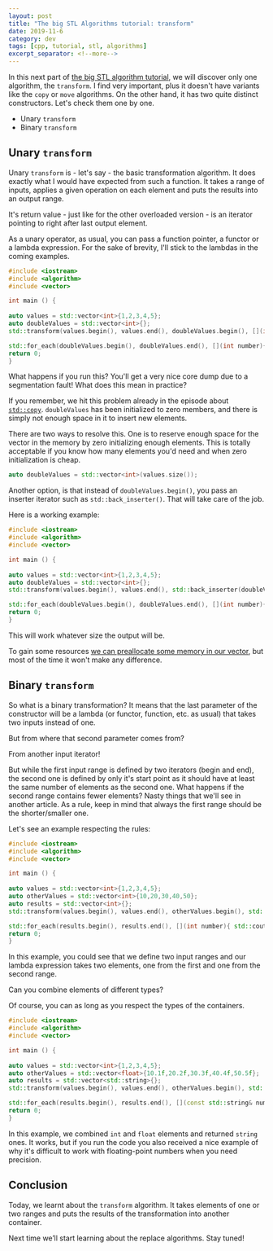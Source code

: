 ```yaml
---
layout: post
title: "The big STL Algorithms tutorial: transform"
date: 2019-11-6
category: dev
tags: [cpp, tutorial, stl, algorithms]
excerpt_separator: <!--more-->
---
```

In this next part of [the big STL algorithm tutorial](http://sandordargo.com/blog/2019/01/30/stl-algos-intro), we will discover only one algorithm, the `transform`. I find very important, plus it doesn't have variants like the `copy` or `move` algorithms. On the other hand, it has two quite distinct constructors. Let's check them one by one.
<!--more-->

* Unary `transform`
* Binary `transform`

## Unary `transform`

Unary `transform` is - let's say - the basic transformation algorithm. It does exactly what I would have expected from such a function. It takes a range of inputs, applies a given operation on each element and puts the results into an output range.

It's return value - just like for the other overloaded version - is an iterator pointing to right after last output element.

As a unary operator, as usual, you can pass a function pointer, a functor or a lambda expression. For the sake of brevity, I'll stick to the lambdas in the coming examples.

```cpp
#include <iostream>
#include <algorithm>
#include <vector>

int main () { 
    
auto values = std::vector<int>{1,2,3,4,5};
auto doubleValues = std::vector<int>{};
std::transform(values.begin(), values.end(), doubleValues.begin(), [](int number) {return 2*number;});

std::for_each(doubleValues.begin(), doubleValues.end(), [](int number){ std::cout << number << "\n";});
return 0;
}
```

What happens if you run this? You'll get a very nice core dump due to a segmentation fault!
What does this mean in practice?

If you remember, we hit this problem already in the episode about [`std::copy`](http://sandordargo.com/blog/2019/08/14/stl-alogorithms-tutorial-part-5-copy-operations). `doubleValues` has been initialized to zero members, and there is simply not enough space in it to insert new elements.

There are two ways to resolve this. One is to reserve enough space for the vector in the memory by zero initializing enough elements. This is totally acceptable if you know how many elements you'd need and when zero initialization is cheap.

```cpp
auto doubleValues = std::vector<int>(values.size());
```

Another option, is that instead of `doubleValues.begin()`, you pass an inserter iterator such as `std::back_inserter()`. That will take care of the job.

Here is a working example:

```cpp
#include <iostream>
#include <algorithm>
#include <vector>

int main () { 
    
auto values = std::vector<int>{1,2,3,4,5};
auto doubleValues = std::vector<int>{};
std::transform(values.begin(), values.end(), std::back_inserter(doubleValues), [](int number) {return 2*number;});

std::for_each(doubleValues.begin(), doubleValues.end(), [](int number){ std::cout << number << "\n";});
return 0;
}
```

This will work whatever size the output will be.

To gain some resources [we can preallocate some memory in our vector](https://stackoverflow.com/questions/7397768/choice-between-vectorresize-and-vectorreserve), but most of the time it won't make any difference.

## Binary `transform`

So what is a binary transformation? It means that the last parameter of the constructor will be a lambda (or functor, function, etc. as usual) that takes two inputs instead of one.

But from where that second parameter comes from?

From another input iterator! 

But while the first input range is defined by two iterators (begin and end), the second one is defined by only it's start point as it should have at least the same number of elements as the second one. What happens if the second range contains fewer elements? Nasty things that we'll see in another article. As a rule, keep in mind that always the first range should be the shorter/smaller one.

Let's see an example respecting the rules:

```cpp
#include <iostream>
#include <algorithm>
#include <vector>

int main () { 
    
auto values = std::vector<int>{1,2,3,4,5};
auto otherValues = std::vector<int>{10,20,30,40,50};
auto results = std::vector<int>{};
std::transform(values.begin(), values.end(), otherValues.begin(), std::back_inserter(results), [](int number, int otherNumber) { return number+otherNumber; });

std::for_each(results.begin(), results.end(), [](int number){ std::cout << number << "\n";});
return 0;
}
```

In this example, you could see that we define two input ranges and our lambda expression takes two elements, one from the first and one from the second range.

Can you combine elements of different types?

Of course, you can as long as you respect the types of the containers.

```cpp
#include <iostream>
#include <algorithm>
#include <vector>

int main () { 
    
auto values = std::vector<int>{1,2,3,4,5};
auto otherValues = std::vector<float>{10.1f,20.2f,30.3f,40.4f,50.5f};
auto results = std::vector<std::string>{};
std::transform(values.begin(), values.end(), otherValues.begin(), std::back_inserter(results), [](int number, float otherNumber) {return std::to_string(number+otherNumber);});

std::for_each(results.begin(), results.end(), [](const std::string& number){ std::cout << number << "\n";});
return 0;
}
```

In this example, we combined `int` and `float` elements and returned `string` ones. It works, but if you run the code you also received a nice example of why it's difficult to work with floating-point numbers when you need precision.

## Conclusion

Today, we learnt about the `transform` algorithm. It takes elements of one or two ranges and puts the results of the transformation into another container.

Next time we’ll start learning about the replace algorithms. Stay tuned!